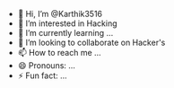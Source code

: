 - 👋 Hi, I’m @Karthik3516
- 👀 I’m interested in Hacking
- 🌱 I’m currently learning ...
- 💞️ I’m looking to collaborate on Hacker's
- 📫 How to reach me ...
- 😄 Pronouns: ...
- ⚡ Fun fact: ...

<!---
Karthik3516/Karthik3516 is a ✨ special ✨ repository because its `README.md` (this file) appears on your GitHub profile.
You can click the Preview link to take a look at your changes.
--->
